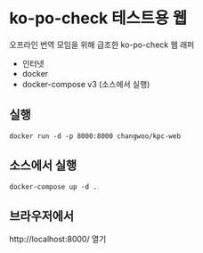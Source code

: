 # ko-po-check 테스트용 웹

오프라인 번역 모임을 위해 급조한 ko-po-check 웹 래퍼

* 인터넷
* docker
* docker-compose v3 (소스에서 실행)

## 실행

```
docker run -d -p 8000:8000 changwoo/kpc-web
```


## 소스에서 실행

```
docker-compose up -d .
```


## 브라우저에서

http://localhost:8000/ 열기
